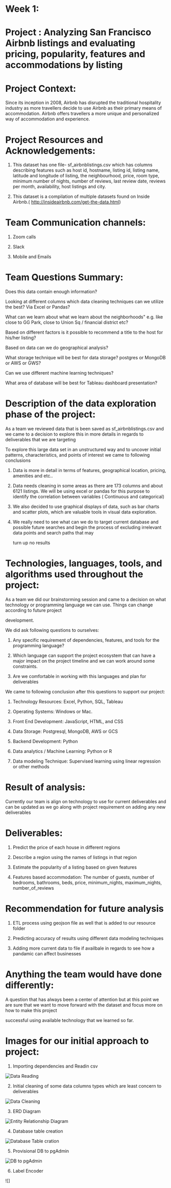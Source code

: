 # Week 1:

# Project : Analyzing San Francisco Airbnb listings and evaluating pricing, popularity, features and accommodations by listing

# Project Context: 

Since its inception in 2008, Airbnb has disrupted the traditional hospitality industry as more travellers decide to use Airbnb as their primary means of accommodation. Airbnb offers travellers a more unique and personalized way of accommodation and experience.

# Project Resources and Acknowledgements:

1. This dataset has one file- sf_airbnblistings.csv which has columns describing features such as host id, hostname, listing id, listing name, latitude and longitude of listing, the neighbourhood, price, room type, minimum number of nights, number of reviews, last review date, reviews per month, availability, host listings and city.

2. This dataset is a compilation of multiple datasets found on Inside Airbnb.( http://insideairbnb.com/get-the-data.html)

# Team Communication channels:

1. Zoom calls 
   
2. Slack
   
3. Mobile and Emails


# Team Questions Summary:

Does this data contain enough information?

Looking at different columns which data cleaning techniques can we utilize the best? Via Excel or Pandas?

What can we learn about what we learn about the neighborhoods" e.g. like close to GG Park, close to Union Sq / financial district etc?

Based on different factors is it possible to recommend a title to the host for his/her listing?

Based on data can we do geographical analysis?

What storage technique will be best for data storage? postgres or MongoDB or AWS or GWS?

Can we use different machine learning techniques?

What area of database will be best for Tableau dashboard presentation? 

# Description of the data exploration phase of the project:

As a team we reviewed data that is been saved as sf_airbnblistings.csv and  we came to a decision to explore this in more details in regards to deliverables that we are targeting 

To explore this large data set in an unstructured way and to uncover initial patterns, characteristics, and points of interest we came to following conclusions

1. Data is more in detail in terms of features, geographical location, pricing, amenities and etc..
   
2. Data needs cleaning in some areas as there are 173 columns and about 6121  listings. We will be using excel or pandas for this purpose to identify the correlation between 
   variables ( Continuous and categorical)
   
3. We also decided to use graphical displays of data, such as bar charts and scatter plots, which are valuable tools in visual data exploration.

4. We really need to see what can we do to target current database and possible future searches and begin the process of excluding irrelevant data points and search paths that may 

   turn up no results

#  Technologies, languages, tools, and algorithms used throughout the project:

As a team we did our brainstorming session and came to a decision on what technology or programming language we can use. Things can change according to future project 

development.

We did ask following questions to ourselves:

1. Any specific requirement of dependencies, features, and tools for the programming language?

2. Which language can support the project ecosystem that can have a major impact on the project timeline and we can work around some constraints.

3. Are we comfortable in working with this languages and plan for deliverables

   
We came to following conclusion after this questions to support our project:


1. Technology Resources: Excel, Python, SQL,   Tableau

2. Operating Systems: Windows or Mac.

3. Front End Development: JavaScript, HTML, and CSS

4. Data Storage: Postgresql, MongoDB, AWS or GCS

5. Backend Development: Python

6. Data analytics / Machine Learning: Python or R

7. Data modeling Technique: Supervised learning using linear regression or other methods

# Result of analysis:

Currently our team is align on technology to use for current deliverables and can be updated as we go along with project requirement on adding any new deliverables

# Deliverables: 

1. Predict the price of each house in different regions

2. Describe a region using the names of listings in that region
 
3. Estimate the popularity of a listing based on given features

4. Features based accommodation: The number of guests, number of bedrooms, bathrooms, beds, price, minimum_nights, maximum_nights, number_of_reviews


# Recommendation for future analysis

1. ETL process using geojson file as well that is added to our resource folder

2. Predicting accuracy of results using different data modeling techniques
   
3. Adding more current data to file if availbale in regards to see how a pandamic can affect businesses

# Anything the team would have done differently:

A question that has always been a center of attention but at this point we are sure that we want to move forward with the dataset and focus more on how to make this project 

successful using available technology that we learned so far.

# Images for our initial approach to project:

1. Importing dependencies and Readin csv

![ Data Reading](images/reading_csv.png)

2. Initial cleaning of some data columns types which are least concern to deliverables
   
![Data Cleaning](images/datacleaning_dropping_columns.png)

3. ERD Diagram
   
![Entity Relationship Diagram](images/ERD.png)

4. Database table creation

![Database Table cration](images/DB_Table.png)

5. Provisional DB to pgAdmin
   
![ DB to pgAdmin](images/ProvisionalDB_to_pgAdmin.png)

6. Label Encoder 

![]








